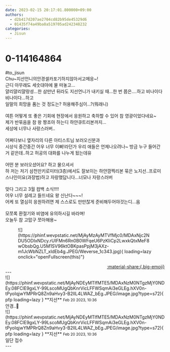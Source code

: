 ```yaml
---
date: 2023-02-15 20:17:01.800000+09:00
authors:
  - d2b417d207ae2704cd82b95de45329d6
  - 01435f74a49ba8a519705ad242348232
categories:
  - Jisun
---
```


# 0-114164864

<div class="post-container" markdown="1">
<div class="content-container md-sidebar__scrollwrap" markdown="1">

\#to_jisun<br>Chu~지선언니의안경셀카포기하지않아서고메응~!<br>근디 아무래도 세숫대야에 물 떠놓고...<br>얄리얄리얄랑셩...한 삼만년 뒤라도 지선언니가 내키실 때...한 번 쯤은....하고 비나이다 비나이다...하고<br>일말의 희망을 품는 것 정도는? 허용해주심이...?(뭐래니) <br><br>여튼 어떻게 또 좋은 기회에 현장에서 응원하고 축하할 수 있어 참 영광이었다네요~<br>제가 반묶음을 참 왕 짱조아 하는디 하얀큐트리본까지...<br>세상에 너무나 사랑스러버.. <br><br>어쩌다보니 옆자리의 다른 아티스트님 보러오신분과 <br>시상식 중간중간 어우 너무 이뻐!라던가 우리 애들은 언제나오려나~ 방금 누구 들어간 거 같은데..하고 허공의 대화를 나누게 됬는데유 <br><br>어떤 분 보러오셨어요? 하고 물으셔서<br>하 저는 저기 삼천만키로미터(3층)에서도 잘보이는 하얀깜찍리본 묶은 노지선..프로미스나인이요(과장법)하고 자랑했답니다...너모나 자랑스러버 <br><br>맞다 그리고 3월 컴백 소식!!!! <br>어우 너무 설레고 들뜨네요 왕 신난다~~~!<br>어케 또 열심히 응원하려면 제 스스로도 만만찮게 준비해두어야것는디...음<br><br>모쪼록 환절기와 비염에 유의하시길 바라며!<br>오늘두 참 고맙구 쪼아해용~<br> 
<figure markdown="1">
![](https://phinf.wevpstatic.net/MjAyMzAyMTVfMjc0/MDAxNjc2NDU5ODIxNDcy.rUIFMn6Rn0B0WFqeU6PzKIiCp2LwxkQtxMeF8wObsbQg.U5M1SV96ktOBKpasPpjM3jAXz-m1JcWbNZLT_xIdEb4g.JPEG/Weverse_1c343.jpg){ loading=lazy onclick="openFullscreen(this)"}
</figure>


</div>
</div>

<div style="text-align: right;" markdown="1">
<a href="https://weverse.io/fromis9/fanpost/0-114164864" style="text-align: right;">:material-share:{.big-emoji}</a>
</div>
---

<div class="comments-container md-sidebar__scrollwrap" markdown="1">
<div class="comment" markdown="1">
<div class='id-container' markdown="1">
![](https://phinf.wevpstatic.net/MjAyNDEyMTlfMTE5/MDAxNzM0NTgzMjY0NDEy.08FClE9gxLY-99LscoMUgQbKnrVicLFFWSqmAi3eGLEg.hXV0n-tPyoIqjwYMPRrQ8Zn9aHvy3-B2llL4LWAZ_bEg.JPEG/image.jpg?type=s72){ pfp loading=lazy }
**<span class="artist">지선</span>** <small>Feb 20 2023, 10:36</small><br>
</div>
<div class='comment-body' markdown="1">
안경..🤔 
</div>
</div>
<div class="comment" markdown="1">
<div class='id-container' markdown="1">
![](https://phinf.wevpstatic.net/MjAyNDEyMTlfMTE5/MDAxNzM0NTgzMjY0NDEy.08FClE9gxLY-99LscoMUgQbKnrVicLFFWSqmAi3eGLEg.hXV0n-tPyoIqjwYMPRrQ8Zn9aHvy3-B2llL4LWAZ_bEg.JPEG/image.jpg?type=s72){ pfp loading=lazy }
**<span class="artist">지선</span>** <small>Feb 20 2023, 10:36</small><br>
</div>
<div class='comment-body' markdown="1">
일단 접수
</div>
</div>
</div>
---

